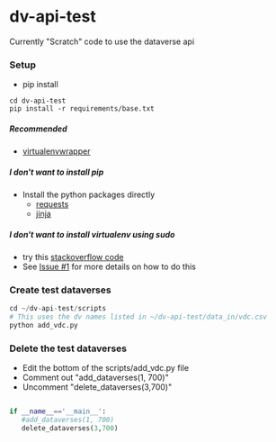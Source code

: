dv-api-test
===========

Currently "Scratch" code to use the dataverse api

### Setup 

+ pip install 

```
cd dv-api-test
pip install -r requirements/base.txt
```
##### **Recommended**

+ [virtualenvwrapper](http://virtualenvwrapper.readthedocs.org/en/latest/install.html#basic-installation)

##### I don't want to install pip

+ Install the python packages directly
    + [requests](http://docs.python-requests.org/en/latest/user/install/)
    + [jinja](http://jinja.pocoo.org/docs/intro/#installation)

##### I don't want to install virtualenv using sudo

+ try this [stackoverflow code](http://stackoverflow.com/questions/9348869/how-to-install-virtualenv-without-using-sudo/15555989#15555989)
+ See [Issue #1](https://github.com/IQSS/dv-api-test/issues/1) for more details on how to do this

### Create test dataverses

```python
cd ~/dv-api-test/scripts
# This uses the dv names listed in ~/dv-api-test/data_in/vdc.csv
python add_vdc.py
``` 

### Delete the test dataverses

+ Edit the bottom of the scripts/add_vdc.py file
+ Comment out "add_dataverses(1, 700)"
+ Uncomment "delete_dataverses(3,700)"
```python

if __name__=='__main__':
   #add_dataverses(1, 700)
   delete_dataverses(3,700)
```
